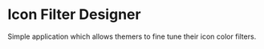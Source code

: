 Icon Filter Designer
====================

Simple application which allows themers to fine tune their icon color filters.
